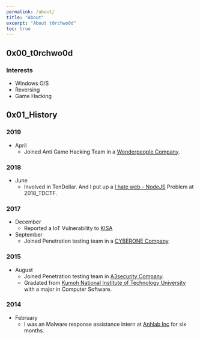 ```yaml
---
permalink: /about/
title: "About"
excerpt: "About t0rchwo0d"
toc: true
---
```

## 0x00_t0rchwo0d
###  Interests
- Windows O/S
- Reversing
- Game Hacking

## 0x01_History 
### 2019
- April
  - Joined Anti Game Hacking Team in a [Wonderpeople Company](http://www.wonderpeople.co.kr/#home).

### 2018
- June
  - Involved in TenDollar. And I put up a [I hate web - NodeJS](https://github.com/ktb88/2018_TDCTF) Problem at 2018_TDCTF.

### 2017
- December
  - Reported a IoT Vulnerability to [KISA](https://www.krcert.or.kr/consult/software/honorList.do?orgSiteUrl=)
- September
  - Joined Penetration testing team in a [CYBERONE Company](http://www.cyberone.kr/).

### 2015
- August
  - Joined Penetration testing team in [A3security Company](https://a3sc.co.kr/).
  - Gradated from [Kumoh National Institute of Technology University](https://eng.kumoh.ac.kr/eng/index.do) with a major in Computer Software.

### 2014
- February
  - I was an Malware response assistance intern at [Anhlab Inc](https://www.ahnlab.com/kr/site/main.do) for six months.

